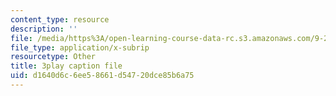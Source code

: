```yaml
---
content_type: resource
description: ''
file: /media/https%3A/open-learning-course-data-rc.s3.amazonaws.com/9-20-animal-behavior-fall-2013/d1640d6c6ee58661d54720dce85b6a75_472240.srt
file_type: application/x-subrip
resourcetype: Other
title: 3play caption file
uid: d1640d6c-6ee5-8661-d547-20dce85b6a75
---
```

